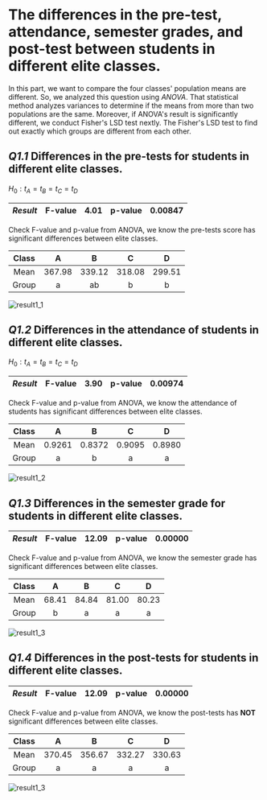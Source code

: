 # The differences in the pre-test, attendance, semester grades, and post-test between students in different elite classes.
In this part, we want to compare the four classes' population means are different. So, we analyzed this question using *ANOVA*. That statistical method analyzes variances to determine if the means from more than two populations are the same. Moreover, if ANOVA's result is significantly different, we conduct Fisher's LSD test nextly. The Fisher's LSD test to find out exactly which groups are different from each other.

## _Q1.1_ Differences in the pre-tests for students in different elite classes.

$H_0 : t_A = t_B = t_C = t_D$

| *Result* | F-value | 4.01 | p-value | 0.00847 |
| :------: | :-----: | :--: | :-----: | :-----: |

Check F-value and p-value from ANOVA, we know the pre-tests score has significant differences between elite classes.

| Class | A      | B      | C      |  D     |
| :---: | :----: | :----: | :----: | :----: |
| Mean  | 367.98 | 339.12 | 318.08 | 299.51 |
| Group | a      | ab     | b      | b      |

![result1_1](https://github.com/chunyichen0601/TOEIC_grade_analysis/assets/52691799/f24e01d1-2e0f-434a-a137-f8e06a107c12)

## _Q1.2_ Differences in the attendance of students in different elite classes.

$H_0 : t_A = t_B = t_C = t_D$

| *Result* | F-value | 3.90 | p-value | 0.00974 |
| :------: | :-----: | :--: | :-----: | :-----: |

Check F-value and p-value from ANOVA, we know the attendance of students has significant differences between elite classes.

| Class | A      | B      | C      |  D     |
| :---: | :----: | :----: | :----: | :----: |
| Mean  | 0.9261 | 0.8372 | 0.9095 | 0.8980 |
| Group | a      | b      | a      | a      |

![result1_2](https://github.com/chunyichen0601/TOEIC_grade_analysis/assets/52691799/fdbb5a03-a183-4b5c-8191-6694494bba58)


## _Q1.3_ Differences in the semester grade for students in different elite classes.

| *Result* | F-value | 12.09 | p-value | 0.00000 |
| :------: | :-----: | :---: | :-----: | :-----: |

Check F-value and p-value from ANOVA, we know the semester grade has significant differences between elite classes.

| Class | A      | B      | C      |  D     |
| :---: | :----: | :----: | :----: | :----: |
| Mean  | 68.41  | 84.84  | 81.00  | 80.23  |
| Group | b      | a      | a      | a      |

![result1_3](https://github.com/chunyichen0601/TOEIC_grade_analysis/assets/52691799/f0cebea7-b71a-4b89-a936-6441ecf38122)


## _Q1.4_ Differences in the post-tests for students in different elite classes.

| *Result* | F-value | 12.09 | p-value | 0.00000 |
| :------: | :-----: | :---: | :-----: | :-----: |

Check F-value and p-value from ANOVA, we know the post-tests has **NOT** significant differences between elite classes.

| Class | A      | B      | C      |  D     |
| :---: | :----: | :----: | :----: | :----: |
| Mean  | 370.45 | 356.67 | 332.27 | 330.63 |
| Group | a      | a      | a      | a      |

![result1_3](https://github.com/chunyichen0601/TOEIC_grade_analysis/assets/52691799/6e0ee2d0-5f02-42ad-943d-f741dca2ad9e)



